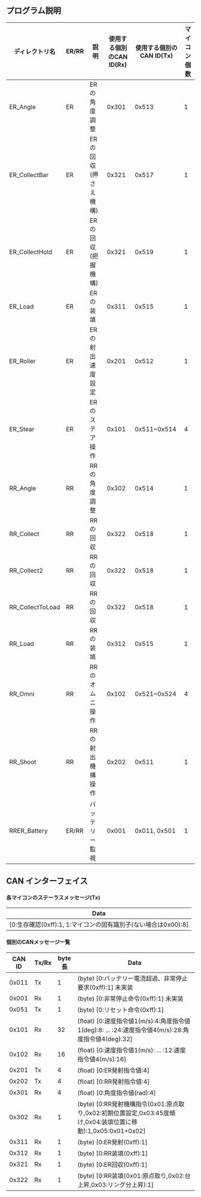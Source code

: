 ## プログラム説明

| ディレクトリ名          | ER/RR | 説明           | 使用する個別のCAN ID(Rx) | 使用する個別のCAN ID(Tx) | マイコン個数 |
|------------------|-------|--------------|-------------------|-------------------|--------|
| ER_Angle         | ER    | ERの角度調整      | 0x301             | 0x513             | 1      |
| ER_CollectBar    | ER    | ERの回収(押さえ機構) | 0x321             | 0x517             | 1      |
| ER_CollectHold   | ER    | ERの回収(把握機構)  | 0x321             | 0x519             | 1      |
| ER_Load          | ER    | ERの装填        | 0x311             | 0x515             | 1      |
| ER_Roller        | ER    | ERの射出速度設定    | 0x201             | 0x512             | 1      |
| ER_Stear         | ER    | ERのステア操作     | 0x101             | 0x511~0x514       | 4      |
| RR_Angle         | RR    | RRの角度調整      | 0x302             | 0x514             | 1      |
| RR_Collect       | RR    | RRの回収        | 0x322             | 0x518             | 1      |
| RR_Collect2      | RR    | RRの回収        | 0x322             | 0x518             | 1      |
| RR_CollectToLoad | RR    | RRの回収        | 0x322             | 0x518             | 1      |
| RR_Load          | RR    | RRの装填        | 0x312             | 0x515             | 1      |
| RR_Omni          | RR    | RRのオムニ操作     | 0x102             | 0x521~0x524       | 4      |
| RR_Shoot         | RR    | RRの射出機構操作    | 0x202             | 0x511             | 1      |
| RRER_Battery     | ER/RR | バッテリー監視      | 0x001             | 0x011, 0x501      | 1      |

## CAN インターフェイス

#### 各マイコンのステーラスメッセージ(Tx)
| Data                                                      |
|-----------------------------------------------------------|
| [0:生存確認(0xff):1, 1:マイコンの固有識別子(ない場合は0x00):8]               |      

#### 個別のCANメッセージ一覧
| CAN ID | Tx/Rx | byte長 | Data                                                                                |
|--------|-------|-------|-------------------------------------------------------------------------------------|
| 0x011  | Tx    | 1     | (byte) [0:バッテリー電流超過、非常停止要求(0xff):1]                  未実装                            |
| 0x001  | Rx    | 1     | (byte) [0:非常停止命令(0xff):1]                                    未実装                    |
| 0x051  | Tx    | 1     | (byte) [0:リセット命令(0xff):1]                                                           |
| 0x101  | Rx    | 32    | (float) [0:速度指令値1(m/s):4:角度指令値1(deg):8: ... :24:速度指令値4(m/s):28:角度指令値4(deg):32]      |
| 0x102  | Rx    | 16    | (float) [0:速度指令値1(m/s): ... :12:速度指令値4(m/s):16]                                     |
| 0x201  | Tx    | 4     | (float) [0:ER発射指令値:4]                                                               |
| 0x202  | Tx    | 4     | (float) [0:RR発射指令値:4]                                                               |
| 0x301  | Rx    | 4     | (float) [0:角度指令値(rad):4]                                                            |
| 0x302  | Rx    | 1     | (byte) [0:RR発射機構指令(0x01:原点取り,0x02:初期位置設定,0x03:45度傾け,0x04:装填位置に移動):1,0x05:0x01+0x02] |
| 0x311  | Rx    | 1     | (byte) [0:ER発射(0xff):1]                                                             |
| 0x312  | Rx    | 1     | (byte) [0:RR装填(0xff):1]                                                             |
| 0x321  | Rx    | 1     | (byte) [0:ER回収(0xff):1]                                                             |
| 0x322  | Rx    | 1     | (byte) [0:RR装填(0x01:原点取り,0x02:台上昇,0x03:リング分上昇):1]                                   |
